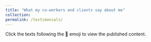 ```yaml
---
title: "What my co-workers and clients say about me"
collection: 
permalink: /testimonials/
---
```


Click the texts following the 🔗 emoji to view the published content.